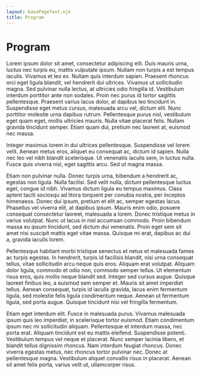 ```yaml
---
layout: basePageText.njk
title: Program
---
```


# Program

Lorem ipsum dolor sit amet, consectetur adipiscing elit. Duis mauris urna, luctus nec turpis eu, mattis vulputate ipsum. Nullam non turpis a est tempus iaculis. Vivamus et leo ex. Nullam quis interdum sapien. Praesent rhoncus orci eget ligula blandit, vel hendrerit dui ultrices. Vivamus ut sollicitudin magna. Sed pulvinar nulla lectus, at ultricies odio fringilla id. Vestibulum interdum porttitor ante non sodales. Proin nec purus id tortor sagittis pellentesque. Praesent varius lacus dolor, at dapibus leo tincidunt in. Suspendisse eget metus cursus, malesuada arcu vel, dictum elit. Nunc porttitor molestie urna dapibus rutrum. Pellentesque purus nisl, vestibulum eget quam eget, mollis ultricies mauris. Nulla vitae placerat felis. Nullam gravida tincidunt semper. Etiam quam dui, pretium nec laoreet at, euismod nec massa.

Integer maximus lorem in dui ultrices pellentesque. Suspendisse vel lorem velit. Aenean metus eros, aliquet eu consequat ac, dictum id sapien. Nulla nec leo vel nibh blandit scelerisque. Ut venenatis iaculis sem, in luctus nulla. Fusce quis viverra nisl, eget sagittis arcu. Sed ut magna massa.

Etiam non pulvinar nulla. Donec turpis urna, bibendum a hendrerit ac, egestas non ligula. Nulla facilisi. Sed velit nulla, dictum pellentesque luctus eget, congue id nibh. Vivamus dictum ligula eu tempus maximus. Class aptent taciti sociosqu ad litora torquent per conubia nostra, per inceptos himenaeos. Donec dui ipsum, pretium et elit ac, semper egestas lacus. Phasellus vel viverra elit, at dapibus ipsum. Mauris enim odio, posuere consequat consectetur laoreet, malesuada a lorem. Donec tristique metus in varius volutpat. Nunc ut lacus in nisl accumsan commodo. Proin bibendum massa eu ipsum tincidunt, sed dictum dui venenatis. Proin eget sem sit amet nisi suscipit mattis eget vitae massa. Quisque mi erat, dapibus ac dui a, gravida iaculis lorem.

Pellentesque habitant morbi tristique senectus et netus et malesuada fames ac turpis egestas. In hendrerit, turpis id facilisis blandit, nisi urna consequat tellus, vitae sollicitudin arcu neque quis eros. Aliquam erat volutpat. Aliquam dolor ligula, commodo et odio non, commodo semper tellus. Ut elementum risus eros, quis mollis neque blandit sed. Integer sed cursus augue. Quisque laoreet finibus leo, a euismod sem semper et. Mauris sit amet imperdiet tellus. Aenean consequat, turpis id iaculis gravida, lacus enim fermentum ligula, sed molestie felis ligula condimentum neque. Aenean ut fermentum ligula, sed porta augue. Quisque tincidunt nisi vel fringilla fermentum.

Etiam eget interdum elit. Fusce in malesuada purus. Vivamus malesuada ipsum quis leo imperdiet, in scelerisque tortor euismod. Etiam condimentum ipsum nec mi sollicitudin aliquam. Pellentesque et interdum massa, nec porta erat. Aliquam tincidunt est eu mattis eleifend. Suspendisse potenti. Vestibulum tempus vel neque et placerat. Nunc semper lacinia libero, et blandit tellus dignissim rhoncus. Nam interdum feugiat rhoncus. Donec viverra egestas metus, nec rhoncus tortor pulvinar nec. Donec at pellentesque magna. Vestibulum aliquet convallis risus in placerat. Aenean sit amet felis porta, varius velit ut, ullamcorper risus.
